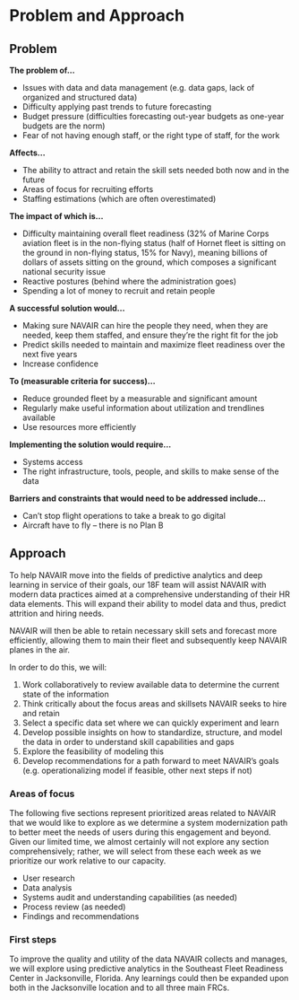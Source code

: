 # Problem and Approach

## Problem

**The problem of...**
 - Issues with data and data management (e.g. data gaps, lack of organized and structured data)
 - Difficulty applying past trends to future forecasting
 - Budget pressure (difficulties forecasting out-year budgets as one-year budgets are the norm)
 - Fear of not having enough staff, or the right type of staff, for the work

**Affects...**
 - The ability to attract and retain the skill sets needed both now and in the future
 - Areas of focus for recruiting efforts
 - Staffing estimations (which are often overestimated)

**The impact of which is...**
 - Difficulty maintaining overall fleet readiness (32% of Marine Corps aviation fleet is in the non-flying status (half of Hornet fleet is sitting on the ground in non-flying status, 15% for Navy), meaning billions of dollars of assets sitting on the ground, which composes a significant national security issue
 - Reactive postures (behind where the administration goes)
 - Spending a lot of money to recruit and retain people

**A successful solution would...**
 - Making sure NAVAIR can hire the people they need, when they are needed, keep them staffed, and ensure they’re the right fit for the job
 - Predict skills needed to maintain and maximize fleet readiness over the next five years
 - Increase confidence

**To (measurable criteria for success)...**
 - Reduce grounded fleet by a measurable and significant amount  
 - Regularly make useful information about utilization and trendlines available
 - Use resources more efficiently 

**Implementing the solution would require...**
 - Systems access
 - The right infrastructure, tools, people, and skills to make sense of the data

**Barriers and constraints that would need to be addressed include...**
 - Can’t stop flight operations to take a break to go digital
 - Aircraft have to fly – there is no Plan B


## Approach

To help NAVAIR move into the fields of predictive analytics and deep learning in service of their goals, our 18F team will assist NAVAIR with modern data practices aimed at a comprehensive understanding of their HR data elements. This will expand their ability to model data and thus, predict attrition and hiring needs. 

NAVAIR will then be able to retain necessary skill sets and forecast more efficiently, allowing them to main their fleet and subsequently keep NAVAIR planes in the air. 

In order to do this, we will:
1. Work collaboratively to review available data to determine the current state of the information
2. Think critically about the focus areas and skillsets NAVAIR seeks to hire and retain
3. Select a specific data set where we can quickly experiment and learn
4. Develop possible insights on how to standardize, structure, and model the data in order to understand skill capabilities and gaps 
5. Explore the feasibility of modeling this
6. Develop recommendations for a path forward to meet NAVAIR’s goals (e.g. operationalizing model if feasible, other next steps if not)


### Areas of focus

The following five sections represent prioritized areas related to NAVAIR that we would like to explore as we determine a system modernization path to better meet the needs of users during this engagement and beyond. 
Given our limited time, we almost certainly will not explore any section comprehensively; rather, we will select from these each week as we prioritize our work relative to our capacity.
 - User research
 - Data analysis
 - Systems audit and understanding capabilities (as needed)
 - Process review (as needed)
 - Findings and recommendations


### First steps

To improve the quality and utility of the data NAVAIR collects and manages, we will explore using predictive analytics in the Southeast Fleet Readiness Center in Jacksonville, Florida. Any learnings could then be expanded upon both in the Jacksonville location and to all three main FRCs.

